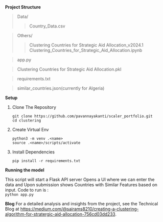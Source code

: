 **Project Structure**
>Data/
>>Country_Data.csv

>Others/
>>Clustering Countries for Strategic Aid Allocation_v2024.1
>>Clustering_Countries_for_Strategic_Aid_Allocation.ipynb

>app.py

>Clustering Countries for Strategic Aid Allocation.pkl

>requirements.txt

>similar_countries.json(currently for Algeria)


**Setup**
1. Clone The Repository
   ```
   git clone https://github.com/pavannayakanti/scaler_portfolio.git
   cd clustering
   ```
2. Create Virtual Env
    ```
    python3 -m venv .<name>
    source .<name>/scripts/activate
    ```
3. Install Dependencies
   ```
   pip install -r requirements.txt
   ```

**Running the model**

This script will start a Flask API server Opens a UI where we can enter the data and Upon submission shows Countries with Similar Features based on input. Code to run is :  
    ```
    python app.py
    ```

**Blog**
For a detailed analysis and insights from the project, see the Technical Blog at https://medium.com/@sairams8210/creating-a-clustering-algorithm-for-stratergic-aid-allocation-756cd03dd233.
